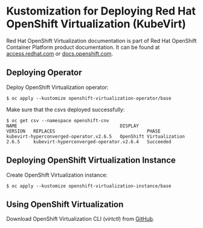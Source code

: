 # Kustomization for Deploying Red Hat OpenShift Virtualization (KubeVirt)

Red Hat OpenShift Virtualization documentation is part of Red Hat OpenShift Container Platform product documentation. It can be found at [access.redhat.com](https://access.redhat.com/documentation/en-us/openshift_container_platform) or [docs.openshift.com](https://docs.openshift.com/container-platform/4.7/virt/about-virt.html).

## Deploying Operator

Deploy OpenShift Virtualization operator:

```
$ oc apply --kustomize openshift-virtualization-operator/base
```

Make sure that the csvs deployed successfully:

```
$ oc get csv --namespace openshift-cnv
NAME                                      DISPLAY                    VERSION   REPLACES                                  PHASE
kubevirt-hyperconverged-operator.v2.6.5   OpenShift Virtualization   2.6.5     kubevirt-hyperconverged-operator.v2.6.4   Succeeded
```

## Deploying OpenShift Virtualization Instance

Create OpenShift Virtualization instance:

```
$ oc apply --kustomize openshift-virtualization-instance/base
```

## Using OpenShift Virtualization

Download OpenShift Virtualization CLI (*virtctl*) from [GitHub](https://github.com/kubevirt/kubevirt/releases).
